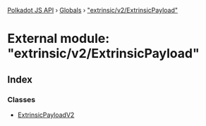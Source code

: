 [Polkadot JS API](../README.md) › [Globals](../globals.md) › ["extrinsic/v2/ExtrinsicPayload"](_extrinsic_v2_extrinsicpayload_.md)

# External module: "extrinsic/v2/ExtrinsicPayload"

## Index

### Classes

* [ExtrinsicPayloadV2](../classes/_extrinsic_v2_extrinsicpayload_.extrinsicpayloadv2.md)
